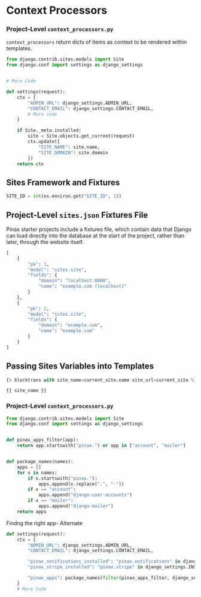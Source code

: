 # Context Processors

### Project-Level ```context_processors.py```

```context_processors``` return dicts of items as context to be rendered within templates.

```python
from django.contrib.sites.models import Site
from django.conf import settings as django_settings


# More Code

def settings(request):
    ctx = {
        "ADMIN_URL": django_settings.ADMIN_URL,
        "CONTACT_EMAIL": django_settings.CONTACT_EMAIL,
        # More code
    }

    if Site._meta.installed:
        site = Site.objects.get_current(request)
        ctx.update({
            "SITE_NAME": site.name,
            "SITE_DOMAIN": site.domain
        })
    return ctx
```


## Sites Framework and Fixtures

```python
SITE_ID = int(os.environ.get("SITE_ID", 1))
```

## Project-Level ```sites.json``` Fixtures File

Pinax starter projects include a fixtures file, which contain data that Django can load directly into the database at the start of the project, rather than later, through the website itself.

```python
[
    {
        "pk": 1,
        "model": "sites.site",
        "fields": {
            "domain": "localhost:8000",
            "name": "example.com [localhost]"
        }
    },
    {
        "pk": 2,
        "model": "sites.site",
        "fields": {
            "domain": "example.com",
            "name": "example.com"
        }
    }
]
```

## Passing Sites Variables into Templates

```python
{% blocktrans with site_name=current_site.name site_url=current_site %}
```

```python
{{ site_name }}
```



### Project-Level ```context_processors.py```

```python
from django.contrib.sites.models import Site
from django.conf import settings as django_settings


def pinax_apps_filter(app):
    return app.startswith("pinax.") or app in ["account", "mailer"]


def package_names(names):
    apps = []
    for x in names:
        if x.startswith("pinax."):
            apps.append(x.replace(".", "-"))
        if x == "account":
            apps.append("django-user-accounts")
        if x == "mailer":
            apps.append("django-mailer")
    return apps
```

Findng the right app- Alternate

```python
def settings(request):
    ctx = {
        "ADMIN_URL": django_settings.ADMIN_URL,
        "CONTACT_EMAIL": django_settings.CONTACT_EMAIL,

        "pinax_notifications_installed": "pinax.notifications" in django_settings.INSTALLED_APPS,
        "pinax_stripe_installed": "pinax.stripe" in django_settings.INSTALLED_APPS,

        "pinax_apps": package_names(filter(pinax_apps_filter, django_settings.INSTALLED_APPS))
    }
    # More Code
```
